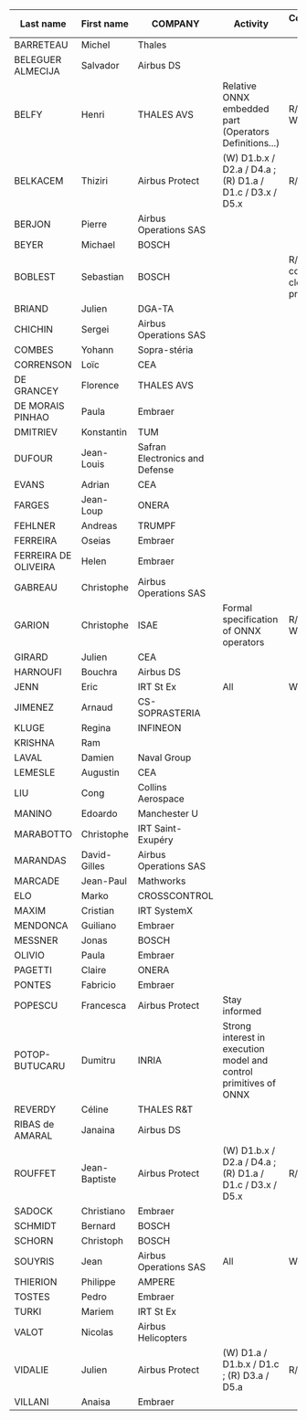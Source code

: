 | Last name | First name | COMPANY |    Activity   |   Contributions (R/W)  |
|-----------|------------|---------|---------------|------------------------|
| BARRETEAU | Michel | Thales |
| BELEGUER ALMECIJA | Salvador | Airbus DS |
| BELFY | Henri | THALES AVS | Relative ONNX embedded part (Operators Definitions...) | R/W (limited W)|
| BELKACEM | Thiziri | Airbus Protect | (W) D1.b.x / D2.a / D4.a ; (R) D1.a / D1.c / D3.x / D5.x | R/W |
| BERJON | Pierre | Airbus Operations SAS |
| BEYER | Michael | BOSCH |
| BOBLEST | Sebastian | BOSCH | | R/(W) final contribution clearance in progress |
| BRIAND | Julien | DGA-TA |
| CHICHIN | Sergei | Airbus Operations SAS |
| COMBES | Yohann | Sopra-stéria |
| CORRENSON | Loïc | CEA |
| DE GRANCEY | Florence | THALES AVS |
| DE MORAIS PINHAO | Paula | Embraer |
| DMITRIEV | Konstantin | TUM |
| DUFOUR | Jean-Louis | Safran Electronics and Defense |
| EVANS | Adrian | CEA |
| FARGES | Jean-Loup | ONERA |
| FEHLNER | Andreas | TRUMPF |
| FERREIRA | Oseias | Embraer |
| FERREIRA DE OLIVEIRA | Helen | Embraer |
| GABREAU | Christophe | Airbus Operations SAS |
| GARION | Christophe | ISAE | Formal specification of ONNX operators | R/W (limited W) |
| GIRARD | Julien | CEA |
| HARNOUFI | Bouchra | Airbus DS |
| JENN | Eric | IRT St Ex | All | WG co-lead                                      
| JIMENEZ | Arnaud | CS-SOPRASTERIA |
| KLUGE | Regina | INFINEON |
| KRISHNA | Ram | |
| LAVAL | Damien | Naval Group |
| LEMESLE | Augustin | CEA |
| LIU | Cong | Collins Aerospace|
| MANINO | Edoardo | Manchester U | | |
| MARABOTTO | Christophe | IRT Saint-Exupéry |
| MARANDAS | David-Gilles | Airbus Operations SAS |
| MARCADE | Jean-Paul | Mathworks |
| ELO | Marko | CROSSCONTROL |
| MAXIM | Cristian | IRT SystemX |
| MENDONCA | Guiliano | Embraer |
| MESSNER | Jonas | BOSCH |
| OLIVIO | Paula | Embraer |
| PAGETTI | Claire | ONERA |
| PONTES | Fabricio | Embraer |
| POPESCU | Francesca | Airbus Protect | Stay informed 
| POTOP-BUTUCARU | Dumitru | INRIA | Strong interest in execution model and control primitives of ONNX
| REVERDY | Céline | THALES R&T |
| RIBAS de AMARAL | Janaina | Airbus DS |
| ROUFFET | Jean-Baptiste | Airbus Protect | (W) D1.b.x / D2.a / D4.a ; (R) D1.a / D1.c / D3.x / D5.x | R/W |
| SADOCK | Christiano | Embraer |
| SCHMIDT | Bernard | BOSCH |
| SCHORN | Christoph | BOSCH |
| SOUYRIS | Jean | Airbus Operations SAS | All | WG Co-lead                                      
| THIERION | Philippe | AMPERE |
| TOSTES | Pedro | Embraer |
| TURKI | Mariem | IRT St Ex |
| VALOT | Nicolas | Airbus Helicopters |
| VIDALIE | Julien | Airbus Protect | (W) D1.a / D1.b.x / D1.c ; (R) D3.a / D5.a | R/W |
| VILLANI | Anaisa | Embraer |
